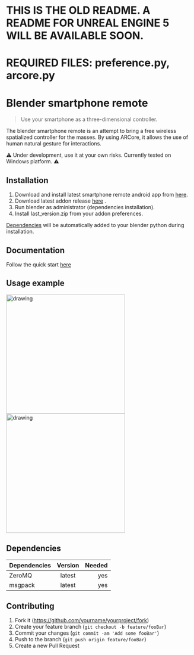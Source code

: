# THIS IS THE OLD README. A README FOR UNREAL ENGINE 5 WILL BE AVAILABLE SOON.
# REQUIRED FILES: preference.py, arcore.py

# Blender smartphone remote
> Use your smartphone as a three-dimensional controller.

The blender smartphone remote is an attempt to bring a free wireless spatialized controller for the masses. By using ARCore, it allows the use of human natural gesture for interactions.

:warning: Under development, use it at your own risks. Currently tested on Windows platform. :warning:

## Installation

1. Download and install latest smartphone remote android app from [here](https://gitlab.com/slumber/smartphoneremoteandroid#installation).
2. Download latest addon release [here](https://gitlab.com/slumber/smartphoneremote/-/archive/master/smartphoneremote-master.zip) .
3. Run blender as administrator (dependencies installation).
4. Install last_version.zip from your addon preferences.

[Dependencies](#dependencies) will be automatically added to your blender python during installation.

## Documentation

Follow the quick start [here](https://gitlab.com/slumber/smartphoneremote/-/wikis/Quick-start)

## Usage example

<img src="https://i.imgur.com/jhreEVh.gif" alt="drawing" width="320"/>  <img src="https://i.imgur.com/FgGN6hI.gif" alt="drawing" width="320"/> 

## Dependencies

| Dependencies | Version | Needed |
| ------------ | :-----: | -----: |
| ZeroMQ       | latest  |    yes |
| msgpack      | latest  |    yes |


## Contributing

1. Fork it (<https://github.com/yourname/yourproject/fork>)
2. Create your feature branch (`git checkout -b feature/fooBar`)
3. Commit your changes (`git commit -am 'Add some fooBar'`)
4. Push to the branch (`git push origin feature/fooBar`)
5. Create a new Pull Request
